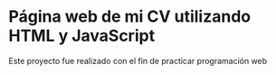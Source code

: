 # Página web de mi CV utilizando HTML y JavaScript
Este proyecto fue realizado con el fin de practicar programación web

